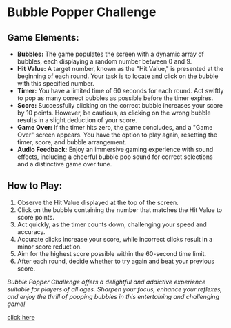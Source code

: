<h1>Bubble Popper Challenge</h1>
    <h2>Game Elements:</h2>
    <ul>
        <li><strong>Bubbles:</strong> The game populates the screen with a dynamic array of bubbles, each displaying a random number between 0 and 9.</li>
        <li><strong>Hit Value:</strong> A target number, known as the "Hit Value," is presented at the beginning of each round. Your task is to locate and click on the bubble with this specified number.</li>
        <li><strong>Timer:</strong> You have a limited time of 60 seconds for each round. Act swiftly to pop as many correct bubbles as possible before the timer expires.</li>
        <li><strong>Score:</strong> Successfully clicking on the correct bubble increases your score by 10 points. However, be cautious, as clicking on the wrong bubble results in a slight deduction of your score.</li>
        <li><strong>Game Over:</strong> If the timer hits zero, the game concludes, and a "Game Over" screen appears. You have the option to play again, resetting the timer, score, and bubble arrangement.</li>
        <li><strong>Audio Feedback:</strong> Enjoy an immersive gaming experience with sound effects, including a cheerful bubble pop sound for correct selections and a distinctive game over tune.</li>
    </ul>
    <h2>How to Play:</h2>
    <ol>
        <li>Observe the Hit Value displayed at the top of the screen.</li>
        <li>Click on the bubble containing the number that matches the Hit Value to score points.</li>
        <li>Act quickly, as the timer counts down, challenging your speed and accuracy.</li>
        <li>Accurate clicks increase your score, while incorrect clicks result in a minor score reduction.</li>
        <li>Aim for the highest score possible within the 60-second time limit.</li>
        <li>After each round, decide whether to try again and beat your previous score.</li>
    </ol>
    <p><em>Bubble Popper Challenge offers a delightful and addictive experience suitable for players of all ages. Sharpen your focus, enhance your reflexes, and enjoy the thrill of popping bubbles in this entertaining and challenging game!</em></p>

<a href="https://bitof-kartik.github.io/Bubble-Hit/"> click here </a>
